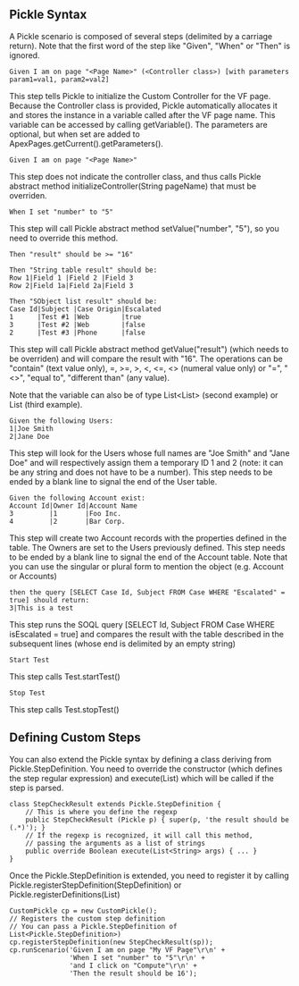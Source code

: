 Pickle Syntax
-------------

A Pickle scenario is composed of several steps (delimited by a carriage return). Note that the first word of the step like "Given", "When" or "Then" is ignored.

    Given I am on page "<Page Name>" (<Controller class>) [with parameters param1=val1, param2=val2]

This step tells Pickle to initialize the Custom Controller for the VF page. Because the Controller class is provided, Pickle automatically allocates it and stores the instance in a variable called after the VF page name. This variable can be accessed by calling getVariable(<variable name>). The parameters are optional, but when set are added to ApexPages.getCurrent().getParameters().

    Given I am on page "<Page Name>"
    
This step does not indicate the controller class, and thus calls Pickle abstract method initializeController(String pageName) that must be overriden.

    When I set "number" to "5"
    
This step will call Pickle abstract method setValue("number", "5"), so you need to override this method.

    Then "result" should be >= "16"
    
    Then "String table result" should be:
    Row 1|Field 1 |Field 2 |Field 3 
    Row 2|Field 1a|Field 2a|Field 3
    
    Then "SObject list result" should be:
    Case Id|Subject |Case Origin|Escalated
    1      |Test #1 |Web        |true     
    3      |Test #2 |Web        |false    
    2      |Test #3 |Phone      |false
    
This step will call Pickle abstract method getValue("result") (which needs to be overriden) and will compare the result with "16". The operations can be "contain" (text value only), =, >=, >, <, <=, <> (numeral value only) or "=", "<>", "equal to", "different than" (any value).

Note that the variable can also be of type List<List<String>> (second example) or List<SObject> (third example).

    Given the following Users:
    1|Joe Smith
    2|Jane Doe
      

This step will look for the Users whose full names are "Joe Smith" and "Jane Doe" and will respectively assign them a temporary ID 1 and 2 (note: it can be any string and does not have to be a number). This step needs to be ended by a blank line to signal the end of the User table.

    Given the following Account exist:
    Account Id|Owner Id|Account Name
    3         |1       |Foo Inc.    
    4         |2       |Bar Corp.
      
    
This step will create two Account records with the properties defined in the table. The Owners are set to the Users previously defined. This step needs to be ended by a blank line to signal the end of the Account table. Note that you can use the singular or plural form to mention the object (e.g. Account or Accounts)

    then the query [SELECT Case Id, Subject FROM Case WHERE "Escalated" = true] should return:
    3|This is a test
      

This step runs the SOQL query [SELECT Id, Subject FROM Case WHERE isEscalated = true] and compares the result with the table described in the subsequent lines (whose end is delimited by an empty string)

    Start Test

This step calls Test.startTest()

    Stop Test

This step calls Test.stopTest()

Defining Custom Steps
----

You can also extend the Pickle syntax by defining a class deriving from Pickle.StepDefinition. You need to override the constructor (which defines the step regular expression) and execute(List<String>) which will be called if the step is parsed.

    class StepCheckResult extends Pickle.StepDefinition {
        // This is where you define the regexp
        public StepCheckResult (Pickle p) { super(p, 'the result should be (.*)'); }
        // If the regexp is recognized, it will call this method,
        // passing the arguments as a list of strings
        public override Boolean execute(List<String> args) { ... }
    }

Once the Pickle.StepDefinition is extended, you need to register it by calling Pickle.registerStepDefinition(StepDefinition) or Pickle.registerDefinitions(List<StepDefinition>)

    CustomPickle cp = new CustomPickle();
    // Registers the custom step definition
    // You can pass a Pickle.StepDefinition of List<Pickle.StepDefinition>)
    cp.registerStepDefinition(new StepCheckResult(sp));
    cp.runScenario('Given I am on page "My VF Page"\r\n' +
                   'When I set "number" to "5"\r\n' +
                   'and I click on "Compute"\r\n' +
                   'Then the result should be 16');